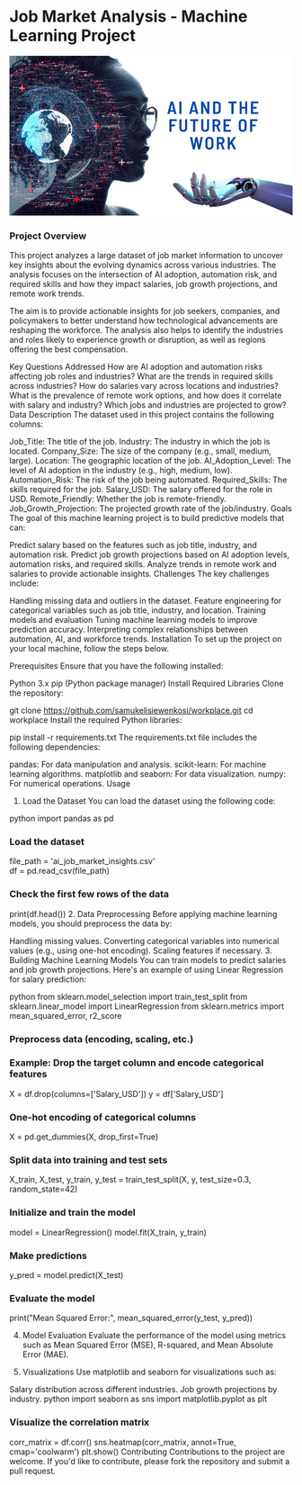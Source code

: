 # Job Market Analysis - Machine Learning Project
![ai_pic](ai_pic.png)
### Project Overview
This project analyzes a large dataset of job market information to uncover key insights about the evolving dynamics across various industries. The analysis focuses on the intersection of AI adoption, automation risk, and required skills and how they impact salaries, job growth projections, and remote work trends.

The aim is to provide actionable insights for job seekers, companies, and policymakers to better understand how technological advancements are reshaping the workforce. The analysis also helps to identify the industries and roles likely to experience growth or disruption, as well as regions offering the best compensation.

Key Questions Addressed
How are AI adoption and automation risks affecting job roles and industries?
What are the trends in required skills across industries?
How do salaries vary across locations and industries?
What is the prevalence of remote work options, and how does it correlate with salary and industry?
Which jobs and industries are projected to grow?
Data Description
The dataset used in this project contains the following columns:

Job_Title: The title of the job.
Industry: The industry in which the job is located.
Company_Size: The size of the company (e.g., small, medium, large).
Location: The geographic location of the job.
AI_Adoption_Level: The level of AI adoption in the industry (e.g., high, medium, low).
Automation_Risk: The risk of the job being automated.
Required_Skills: The skills required for the job.
Salary_USD: The salary offered for the role in USD.
Remote_Friendly: Whether the job is remote-friendly.
Job_Growth_Projection: The projected growth rate of the job/industry.
Goals
The goal of this machine learning project is to build predictive models that can:

Predict salary based on the features such as job title, industry, and automation risk.
Predict job growth projections based on AI adoption levels, automation risks, and required skills.
Analyze trends in remote work and salaries to provide actionable insights.
Challenges
The key challenges include:

Handling missing data and outliers in the dataset.
Feature engineering for categorical variables such as job title, industry, and location.
Training models and evaluation
Tuning machine learning models to improve prediction accuracy.
Interpreting complex relationships between automation, AI, and workforce trends.
Installation
To set up the project on your local machine, follow the steps below.

Prerequisites
Ensure that you have the following installed:

Python 3.x
pip (Python package manager)
Install Required Libraries
Clone the repository:

git clone https://github.com/samukelisiewenkosi/workplace.git
cd workplace
Install the required Python libraries:

pip install -r requirements.txt
The requirements.txt file includes the following dependencies:

pandas: For data manipulation and analysis.
scikit-learn: For machine learning algorithms.
matplotlib and seaborn: For data visualization.
numpy: For numerical operations.
Usage
1. Load the Dataset
You can load the dataset using the following code:

python
import pandas as pd

### Load the dataset
file_path = 'ai_job_market_insights.csv'  
df = pd.read_csv(file_path)

### Check the first few rows of the data
print(df.head())
2. Data Preprocessing
Before applying machine learning models, you should preprocess the data by:

Handling missing values.
Converting categorical variables into numerical values (e.g., using one-hot encoding).
Scaling features if necessary.
3. Building Machine Learning Models
You can train models to predict salaries and job growth projections. Here's an example of using Linear Regression for salary prediction:

python
from sklearn.model_selection import train_test_split
from sklearn.linear_model import LinearRegression
from sklearn.metrics import mean_squared_error, r2_score

### Preprocess data (encoding, scaling, etc.)
### Example: Drop the target column and encode categorical features
X = df.drop(columns=['Salary_USD'])
y = df['Salary_USD']

### One-hot encoding of categorical columns
X = pd.get_dummies(X, drop_first=True)

### Split data into training and test sets
X_train, X_test, y_train, y_test = train_test_split(X, y, test_size=0.3, random_state=42)

### Initialize and train the model
model = LinearRegression()
model.fit(X_train, y_train)

### Make predictions
y_pred = model.predict(X_test)

### Evaluate the model
print("Mean Squared Error:", mean_squared_error(y_test, y_pred))

4. Model Evaluation
Evaluate the performance of the model using metrics such as Mean Squared Error (MSE), R-squared, and Mean Absolute Error (MAE).

5. Visualizations
Use matplotlib and seaborn for visualizations such as:

Salary distribution across different industries.
Job growth projections by industry.
python
import seaborn as sns
import matplotlib.pyplot as plt

### Visualize the correlation matrix
corr_matrix = df.corr()
sns.heatmap(corr_matrix, annot=True, cmap='coolwarm')
plt.show()
Contributing
Contributions to the project are welcome. If you'd like to contribute, please fork the repository and submit a pull request.

